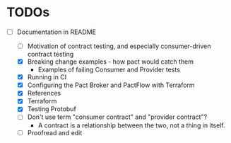 # TODOs

- [ ] Documentation in README

  - [ ] Motivation of contract testing, and especially consumer-driven contract testing
  - [x] Breaking change examples - how pact would catch them
    - Examples of failing Consumer and Provider tests
  - [x] Running in CI
  - [x] Configuring the Pact Broker and PactFlow with Terraform
  - [x] References
  - [x] Terraform
  - [x] Testing Protobuf
  - [ ] Don't use term "consumer contract" and "provider contract"?
    - A contract is a relationship between the two, not a thing in itself.
  - [ ] Proofread and edit
